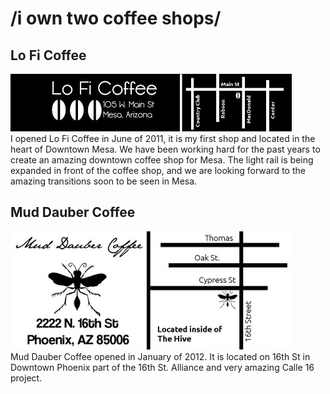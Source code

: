 /i own two coffee shops/
=====================


Lo Fi Coffee
-------------

![Lo Fi Coffee](/images/lofi.jpg "Lo Fi Coffee")  
I opened Lo Fi Coffee in June of 2011, it is my first shop and located in the heart of Downtown Mesa. We have been working hard for the past years to create an amazing downtown coffee shop for Mesa. The light rail is being expanded in front of the coffee shop, and we are looking forward to the amazing transitions soon to be seen in Mesa.

Mud Dauber Coffee
-----------------

![Mud Dauber Coffee](/images/muddauber.jpg "Mud Dauber Coffee")  
Mud Dauber Coffee opened in January of 2012. It is located on 16th St in Downtown Phoenix part of the 16th St. Alliance and very amazing Calle 16 project.
